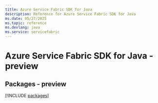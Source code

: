 ```yaml
---
title: Azure Service Fabric SDK for Java
description: Reference for Azure Service Fabric SDK for Java
ms.date: 05/27/2025
ms.topic: reference
ms.devlang: java
ms.service: servicefabric
---
```

# Azure Service Fabric SDK for Java - preview
## Packages - preview
[!INCLUDE [packages](service-fabric-index.md)]